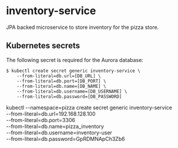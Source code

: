 # inventory-service

JPA backed microservice to store inventory for the pizza store.

## Kubernetes secrets

The following secret is required for the Aurora database:

```
$ kubectl create secret generic inventory-service \
	--from-literal=db.url=[DB_URL] \
	--from-literal=db.port=[DB_PORT] \
	--from-literal=db.name=[DB_NAME] \
	--from-literal=db.username=[DB_USERNAME] \
	--from-literal=db.password=[DB_PASSWORD]
```


kubectl --namespace=pizza create secret generic inventory-service \
	--from-literal=db.url=192.168.128.100 \
	--from-literal=db.port=3306 \
	--from-literal=db.name=pizza_inventory \
	--from-literal=db.username=inventory-user \
	--from-literal=db.password=GpRDMNApCh3Zb6
